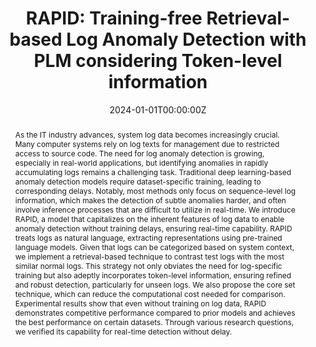 ---
title: "RAPID: Training-free Retrieval-based Log Anomaly Detection with PLM considering Token-level information"
authors:
- Gunho No
- admin
- Hyeongwon Kang
- Pilsung Kang
author_notes:
- 'Equal Contribution'
- 'Equal Contribution'
- ''
- ''
- ''
date: "2024-01-01T00:00:00Z"
doi: ""

# Schedule page publish date (NOT publication's date).
publishDate: "2024-01-01T00:00:00Z"

# Publication type.
publication_types: ["article"]

# Publication name and optional abbreviated publication name.
publication: "Engineering Applications of Artificial Intelligence (IF = 8.0)"
abstract: As the IT industry advances, system log data becomes increasingly crucial. Many computer systems rely on log texts for management due to restricted access to source code. The need for log anomaly detection is growing, especially in real-world applications, but identifying anomalies in rapidly accumulating logs remains a challenging task. Traditional deep learning-based anomaly detection models require dataset-specific training, leading to corresponding delays. Notably, most methods only focus on sequence-level log information, which makes the detection of subtle anomalies harder, and often involve inference processes that are difficult to utilize in real-time. We introduce RAPID, a model that capitalizes on the inherent features of log data to enable anomaly detection without training delays, ensuring real-time capability. RAPID treats logs as natural language, extracting representations using pre-trained language models. Given that logs can be categorized based on system context, we implement a retrieval-based technique to contrast test logs with the most similar normal logs. This strategy not only obviates the need for log-specific training but also adeptly incorporates token-level information, ensuring refined and robust detection, particularly for unseen logs. We also propose the core set technique, which can reduce the computational cost needed for comparison. Experimental results show that even without training on log data, RAPID demonstrates competitive performance compared to prior models and achieves the best performance on certain datasets. Through various research questions, we verified its capability for real-time detection without delay.
tags: []
# Display this page in the Featured widget?
featured: false

# links:
url_pdf: 'https://arxiv.org/abs/2311.05160'
url_code: ''
url_dataset: ''
url_poster: ''
url_project: ''
url_slides: ''
url_source: ''
url_video: ''
---